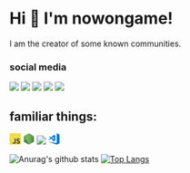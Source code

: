 # Hi 👋 I'm nowongame!
I am the creator of some known communities.

<h3>social media</h3>
   <a href="https://discord.com/users/686990422198845452" target"blank_"><img src="https://img.shields.io/badge/nowongame%20-111111.svg?&style=for-the-badge&logo=discord&logoColor=white"></a>
   <a href="https://open.spotify.com/user/21xdlchq5ldonozdb7rm2do4y?si=5436b468a3424bf7" target"blank_"><img src="https://img.shields.io/badge/nowongame%20-111111.svg?&style=for-the-badge&logo=spotify&logoColor=white"></a>
   <a href="https://github.com/nowongame" target"blank_"><img src="https://img.shields.io/badge/GitHub%20-111111.svg?&style=for-the-badge&logo=github&logoColor=white"></a>
<a href="https://www.instagram.com/nowongame" target"blank_"><img src="https://img.shields.io/badge/INSTAGRAM%20-DC3175.svg?&style=for-the-badge&logo=instagram&logoColor=white"></a>
 <a href="https://discord.gg/turkiye"><img src="https://img.shields.io/badge/Discord%20Turkiye%20-7289DA.svg?&style=for-the-badge&logo=discord&logoColor=white"></a>
</p>



  ## familiar things:
<code><img height="20" src="https://raw.githubusercontent.com/github/explore/80688e429a7d4ef2fca1e82350fe8e3517d3494d/topics/javascript/javascript.png"></code>
<code><img height="20" src="https://raw.githubusercontent.com/github/explore/80688e429a7d4ef2fca1e82350fe8e3517d3494d/topics/nodejs/nodejs.png"></code>
<code><img height="20" src="https://camo.githubusercontent.com/d11bc5fc022603363226da69441297bc1f6dda6cd6253d80f5ed010125810aad/68747470733a2f2f692e696d6775722e636f6d2f534931445a66332e706e67"></code>
<code><img height="20" src="https://raw.githubusercontent.com/github/explore/80688e429a7d4ef2fca1e82350fe8e3517d3494d/topics/visual-studio-code/visual-studio-code.png"></code>
 

![Anurag's github stats](https://github-readme-stats.vercel.app/api?username=nowongame&show_icons=true&hide_title=true&theme=radical&text_color=FF9DD9)
[![Top Langs](https://github-readme-stats.vercel.app/api/top-langs/?username=nowongame&layout=compact&text_color=FF9DD9&title_color=FF9DD9&bg_color=141321)](https://github.com/sudis)
